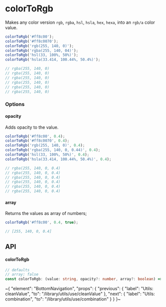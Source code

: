 
# colorToRgb

Makes any color version `rgb`, `rgba`, `hsl`, `hsla`, `hex`, `hexa`, into an `rgb/a` color value.

```ts
colorToRgb('#ff8c00');
colorToRgb('#ff8c0070');
colorToRgb('rgb(255, 140, 0)');
colorToRgb('rgba(255, 140, 04)');
colorToRgb('hsl(33, 100%, 50%)');
colorToRgb('hsla(33.414, 100.44%, 50.4%)');

// rgba(255, 140, 0)
// rgba(255, 140, 0)
// rgba(255, 140, 0)
// rgba(255, 140, 0)
// rgba(255, 140, 0)
// rgba(255, 140, 0)
```

### Options

#### opacity

Adds opacity to the value.

```ts
colorToRgb('#ff8c00', 0.4);
colorToRgb('#ff8c0070', 0.4);
colorToRgb('rgb(255, 140, 0)', 0.4);
colorToRgb('rgba(255, 140, 0, 0.44)', 0.4);
colorToRgb('hsl(33, 100%, 50%)', 0.4);
colorToRgb('hsla(33.414, 100.44%, 50.4%)', 0.4);

// rgba(255, 140, 0, 0.4)
// rgba(255, 140, 0, 0.4)
// rgba(255, 140, 0, 0.4)
// rgba(255, 140, 0, 0.4)
// rgba(255, 140, 0, 0.4)
// rgba(255, 140, 0, 0.4)
```

#### array

Returns the values as array of numbers;

```ts
colorToRgb('#ff8c00', 0.4, true);

// [255, 140, 0, 0.4]
```

## API

#### colorToRgb

```ts
// defaults
// array: false
const colorToRgb: (value: string, opacity?: number, array?: boolean) => string | number[];
```


~{
  "element": "BottomNavigation",
  "props": {
    "previous": {
      "label": "Utils: cleanValue",
      "to": "/library/utils/use/cleanValue"
    },
    "next": {
      "label": "Utils: combination",
      "to": "/library/utils/use/combination"
    }
  }
}~

